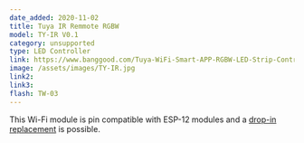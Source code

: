 ```yaml
---
date_added: 2020-11-02
title: Tuya IR Remmote RGBW 
model: TY-IR V0.1
category: unsupported
type: LED Controller
link: https://www.banggood.com/Tuya-WiFi-Smart-APP-RGBW-LED-Strip-Controller-IR-Remote-Control-Work-with-Amazon-Alexa-Google-Home-DC5-24V-p-1746861.html
image: /assets/images/TY-IR.jpg
link2: 
link3: 
flash: TW-03
---
```


This Wi-Fi module is pin compatible with ESP-12 modules and a [drop-in replacement](https://blakadder.com/frankenstein-saturday-3/) is possible.
